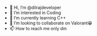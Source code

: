- 👋 Hi, I’m @dilrajdeveloper
- 👀 I’m interested in Coding
- 🌱 I’m currently learning C++
- 💞️ I’m looking to collaborate on Valorant😁
- 📫 How to reach me only dm

<!---
dilrajdeveloper/dilrajdeveloper is a ✨ special ✨ repository because its `README.md` (this file) appears on your GitHub profile.
You can click the Preview link to take a look at your changes.
--->
